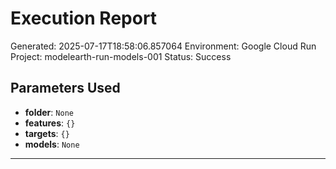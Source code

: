 
# Execution Report

Generated: 2025-07-17T18:58:06.857064
Environment: Google Cloud Run
Project: modelearth-run-models-001
Status: Success

## Parameters Used
- **folder**: `None`
- **features**: `{}`
- **targets**: `{}`
- **models**: `None`

---
